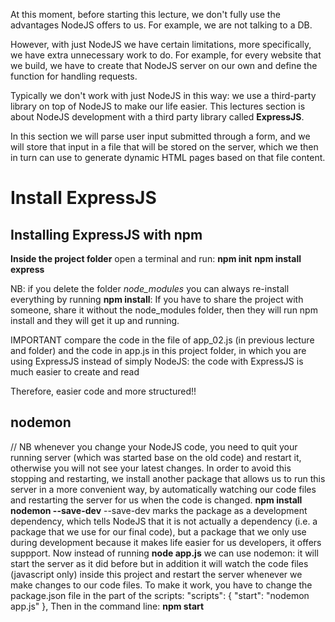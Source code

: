 At this moment, before starting this lecture, we don't fully use the advantages NodeJS offers to us.
For example, we are not talking to a DB.

However, with just NodeJS we have certain limitations, more specifically, we have extra unnecessary work to do.
For example, for every website that we build, we have to create that NodeJS server on our own and define the function for handling requests.

Typically we don't work with just NodeJS in this way: we use a third-party library on top of NodeJS to make our life easier.
This lectures section is about NodeJS development with a third party library called **ExpressJS**.

In this section we will parse user input submitted through a form, and we will store that input in a file that will be stored on the server, which we then in turn can use to generate dynamic HTML pages based on that file content.

# Install ExpressJS

## Installing ExpressJS with npm
**Inside the project folder** open a terminal and run:
**npm init**
**npm install express**

NB: if you delete the folder *node_modules* you can always re-install everything by running **npm install**: If you have to share the project with someone, share it without the node_modules folder, then they will run npm install and they will get it up and running.

IMPORTANT compare the code in the file of app_02.js (in previous lecture and folder) and the code in app.js in this project folder, in which you are using ExpressJS instead of simply NodeJS: the code with ExpressJS is much easier to create and read

Therefore, easier code and more structured!!

## nodemon
// NB whenever you change your NodeJS code, you need to quit your running server (which was started base on the old code) and restart it, otherwise you will not see your latest changes.
In order to avoid this stopping and restarting, we install another package that allows us to run this server in a more convenient way, by automatically watching our code files and restarting the server for us when the code is changed.
**npm install nodemon --save-dev** --save-dev marks the package as a development dependency, which tells NodeJS that it is not actually a dependency (i.e. a package that we use for our final code), but a package that we only use during development because it makes life easier for us developers, it offers suppport.
Now instead of running **node app.js** we can use nodemon: it will start the server as it did before but in addition it will watch the code files (javascript only) inside this project and restart the server whenever we make changes to our code files.
To make it work, you have to change the package.json file in the part of the scripts:
"scripts": {
    "start": "nodemon app.js"
  },
Then in the command line: **npm start**